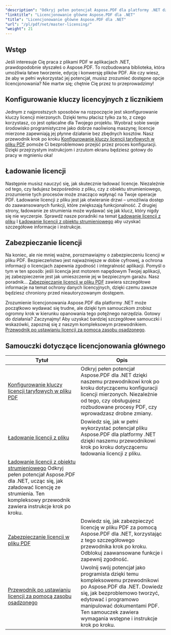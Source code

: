 ```yaml
---
"description": "Odkryj pełen potencjał Aspose.PDF dla platformy .NET dzięki szczegółowym samouczkom dotyczącym licencjonowania, zapewniania zgodności i optymalizacji obiegów pracy z plikami PDF."
"linktitle": "Licencjonowanie główne Aspose.PDF dla .NET"
"title": "Licencjonowanie główne Aspose.PDF dla .NET"
"url": "/pl/pdf/net/master-licensing/"
"weight": 21
---
```


## Wstęp

Jeśli interesuje Cię praca z plikami PDF w aplikacjach .NET, prawdopodobnie słyszałeś o Aspose.PDF. To rozbudowana biblioteka, która umożliwia łatwe tworzenie, edycję i konwersję plików PDF. Ale czy wiesz, że aby w pełni wykorzystać jej potencjał, musisz zrozumieć dostępne opcje licencjonowania? Nie martw się; chętnie Cię przez to przeprowadzimy!

## Konfigurowanie kluczy licencyjnych z licznikiem
Jednym z najprostszych sposobów na rozpoczęcie jest skonfigurowanie kluczy licencji mierzonych. Dzięki temu płacisz tylko za to, z czego korzystasz, co jest opłacalne dla Twojego projektu. Wyobraź sobie swoje środowisko programistyczne jako dobrze naoliwioną maszynę; licencje mierzone zapewniają jej płynne działanie bez zbędnych kosztów. Nasz przewodnik krok po kroku [Konfigurowanie kluczy licencji taryfowych w pliku PDF](./configureing-metered-license-keys/) pomoże Ci bezproblemowo przejść przez proces konfiguracji. Dzięki przejrzystym instrukcjom i zrzutom ekranu będziesz gotowy do pracy w mgnieniu oka!

## Ładowanie licencji
Następnie musisz nauczyć się, jak skutecznie ładować licencje. Niezależnie od tego, czy ładujesz bezpośrednio z pliku, czy z obiektu strumieniowego, zrozumienie tych procesów może znacząco wpłynąć na Twoje operacje PDF. Ładowanie licencji z pliku jest jak otwieranie drzwi – umożliwia dostęp do zaawansowanych funkcji, które zwiększają funkcjonalność. Z drugiej strony, ładowanie ze strumienia może wydawać się jak klucz, który nigdy się nie wyczerpie. Sprawdź nasze poradniki na temat [Ładowanie licencji z pliku](./loading-license-from-file/) I [Ładowanie licencji z obiektu strumieniowego](./loading-license-from-stream-object/) aby uzyskać szczegółowe informacje i instrukcje.

## Zabezpieczanie licencji
Na koniec, ale nie mniej ważne, porozmawiajmy o zabezpieczeniu licencji w pliku PDF. Bezpieczeństwo jest najważniejsze w dobie cyfrowej, a ochrona informacji o licencjach zapewnia zgodność i integralność aplikacji. Pomyśl o tym w ten sposób: jeśli licencja jest motorem napędowym Twojej aplikacji, jej zabezpieczenie jest jak umieszczenie jej w bezpiecznym garażu. Nasz poradnik… [Zabezpieczanie licencji w pliku PDF](./securing-license/) zawiera szczegółowe informacje na temat ochrony danych licencyjnych, dzięki czemu zawsze będziesz chroniony przed nieautoryzowanym dostępem.

Zrozumienie licencjonowania Aspose.PDF dla platformy .NET może początkowo wydawać się trudne, ale dzięki tym samouczkom zrobisz ogromny krok w kierunku opanowania tego potężnego narzędzia. Gotowy do działania? Zaczynajmy! Aby uzyskać bardziej szczegółowe samouczki i wskazówki, zapoznaj się z naszym kompleksowym przewodnikiem. [Przewodnik po ustawianiu licencji za pomocą zasobu osadzonego](./guide-to-set-license-using-embedded-resource/). 


## Samouczki dotyczące licencjonowania głównego
| Tytuł | Opis |
| --- | --- | 
| [Konfigurowanie kluczy licencji taryfowych w pliku PDF](./configureing-metered-license-keys/) | Odkryj pełen potencjał Aspose.PDF dla .NET dzięki naszemu przewodnikowi krok po kroku dotyczącemu konfiguracji licencji mierzonych. Niezależnie od tego, czy obsługujesz rozbudowane procesy PDF, czy wprowadzasz drobne zmiany. |  
| [Ładowanie licencji z pliku](./loading-license-from-file/) | Dowiedz się, jak w pełni wykorzystać potencjał pliku Aspose.PDF dla platformy .NET dzięki naszemu przewodnikowi krok po kroku dotyczącemu ładowania licencji z pliku. |  
| [Ładowanie licencji z obiektu strumieniowego](./loading-license-from-stream-object/) Odkryj pełen potencjał Aspose.PDF dla .NET, ucząc się, jak załadować licencję ze strumienia. Ten kompleksowy przewodnik zawiera instrukcje krok po kroku. |  
| [Zabezpieczanie licencji w pliku PDF](./securing-license/) | Dowiedz się, jak zabezpieczyć licencję w pliku PDF za pomocą Aspose.PDF dla .NET, korzystając z tego szczegółowego przewodnika krok po kroku. Odblokuj zaawansowane funkcje i zapewnij zgodność. |  
| [Przewodnik po ustawianiu licencji za pomocą zasobu osadzonego](./guide-to-set-license-using-embedded-resource/) | Uwolnij swój potencjał jako programista dzięki temu kompleksowemu przewodnikowi po Aspose.PDF dla .NET. Dowiedz się, jak bezproblemowo tworzyć, edytować i programowo manipulować dokumentami PDF. Ten samouczek zawiera wymagania wstępne i instrukcje krok po kroku. |